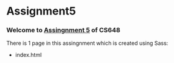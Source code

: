# Assignment5
### Welcome to [Assingnment 5] of CS648 ###
There is 1 page in this assingnment which is created using Sass:
* index.html

[Assingnment 5]: https://github.com/romilshah98/Assignment5.git
